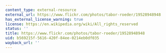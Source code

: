 ```yaml
---
content_type: external-resource
external_url: https://www.flickr.com/photos/tabor-roeder/19528948948
has_external_license_warning: true
license: https://en.wikipedia.org/wiki/All_rights_reserved
status: ''
title: https://www.flickr.com/photos/tabor-roeder/19528948948
uid: b569215f-5616-420f-84ee-0214eb0df035
wayback_url: ''
---
```

